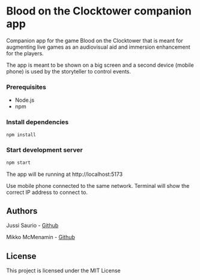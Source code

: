 # Blood on the Clocktower companion app

Companion app for the game Blood on the Clocktower that is meant for augmenting live games as an audiovisual aid and immersion enhancement for the players.

The app is meant to be shown on a big screen and a second device (mobile phone) is used by the storyteller to control events. 

### Prerequisites
- Node.js
- npm

### Install dependencies

```bash 
npm install
```

### Start development server

```bash
npm start
```

The app will be running at http://localhost:5173 

Use mobile phone connected to the same network. Terminal will show
the correct IP address to connect to. 

## Authors
Jussi Saurio - [Github](https://github.com/jussisaurio)

Mikko McMenamin - [Github](https://github.com/mikkomcmenamin)


## License
This project is licensed under the MIT License



